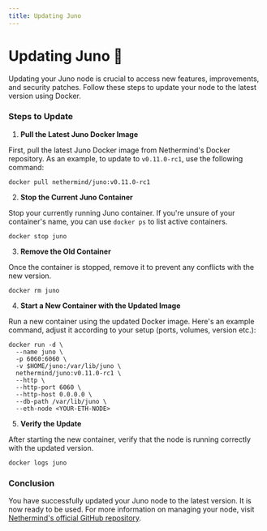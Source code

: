 ```yaml
---
title: Updating Juno
---
```


# Updating Juno :arrows_counterclockwise:

Updating your Juno node is crucial to access new features, improvements, and security patches. Follow these steps to update your node to the latest version using Docker.

### Steps to Update

1. **Pull the Latest Juno Docker Image**

First, pull the latest Juno Docker image from Nethermind's Docker repository. As an example, to update to `v0.11.0-rc1`, use the following command:

```
docker pull nethermind/juno:v0.11.0-rc1
```

2. **Stop the Current Juno Container**

Stop your currently running Juno container. If you're unsure of your container's name, you can use `docker ps` to list active containers.

```
docker stop juno
```

3. **Remove the Old Container**

Once the container is stopped, remove it to prevent any conflicts with the new version.

```
docker rm juno
```

4. **Start a New Container with the Updated Image**

Run a new container using the updated Docker image. Here's an example command, adjust it according to your setup (ports, volumes, version etc.):

```
docker run -d \
  --name juno \
  -p 6060:6060 \
  -v $HOME/juno:/var/lib/juno \
  nethermind/juno:v0.11.0-rc1 \
  --http \
  --http-port 6060 \
  --http-host 0.0.0.0 \
  --db-path /var/lib/juno \
  --eth-node <YOUR-ETH-NODE>
```

5. **Verify the Update**

After starting the new container, verify that the node is running correctly with the updated version.

```
docker logs juno
```

### Conclusion

You have successfully updated your Juno node to the latest version. It is now ready to be used. For more information on managing your node, visit [Nethermind's official GitHub repository](https://github.com/NethermindEth/juno).
